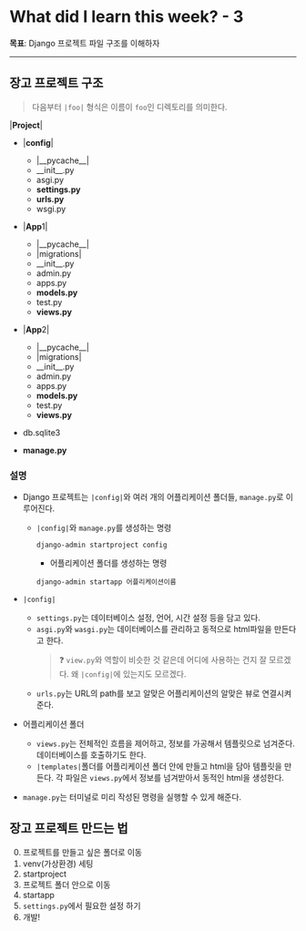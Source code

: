 # What did I learn this week? - 3

**목표**: Django 프로젝트 파일 구조를 이해하자

---

## 장고 프로젝트 구조

> 다음부터 `|foo|` 형식은 이름이 `foo`인 디렉토리를 의미한다.

|**Project**|

- |**config**|

  - |\_\_pycache\_\_|
  - \_\_init\_\_.py
  - asgi.py
  - **settings.py**
  - **urls.py**
  - wsgi.py

- |**App**1|

  - |\_\_pycache\_\_|
  - |migrations|
  - \_\_init\_\_.py
  - admin.py
  - apps.py
  - **models.py**
  - test.py
  - **views.py**

- |**App**2|
  - |\_\_pycache\_\_|
  - |migrations|
  - \_\_init\_\_.py
  - admin.py
  - apps.py
  - **models.py**
  - test.py
  - **views.py**
- db.sqlite3
- **manage.py**

### 설명

- Django 프로젝트는 `|config|`와 여러 개의 어플리케이션 폴더들, `manage.py`로 이루어진다.

  - `|config|`와 `manage.py`를 생성하는 명령
    ```
    django-admin startproject config
    ```
    - 어플리케이션 폴더를 생성하는 명령
    ```
    django-admin startapp 어플리케이션이름
    ```

- `|config|`

  - `settings.py`는 데이터베이스 설정, 언어, 시간 설정 등을 담고 있다.
  - `asgi.py`와 `wasgi.py`는 데이터베이스를 관리하고 동적으로 html파일을 만든다고 한다.
    > ❓ `view.py`와 역할이 비슷한 것 같은데 어디에 사용하는 건지 잘 모르겠다.
    > 왜 `|config|`에 있는지도 모르겠다.
  - `urls.py`는 URL의 path를 보고 알맞은 어플리케이션의 알맞은 뷰로 연결시켜준다.

- 어플리케이션 폴더

  - `views.py`는 전체적인 흐름을 제어하고, 정보를 가공해서 템플릿으로 넘겨준다. 데이터베이스를 호출하기도 한다.
  - `|templates|`폴더를 어플리케이션 폴더 안에 만들고 html을 담아 템플릿을 만든다. 각 파일은 `views.py`에서 정보를 넘겨받아서 동적인 html을 생성한다.

- `manage.py`는 터미널로 미리 작성된 명령을 실행할 수 있게 해준다.

## 장고 프로젝트 만드는 법

0. 프로젝트를 만들고 싶은 폴더로 이동
1. venv(가상환경) 세팅
2. startproject
3. 프로젝트 폴더 안으로 이동
4. startapp
5. `settings.py`에서 필요한 설정 하기
6. 개발!
